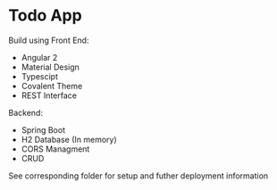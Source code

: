 # Todo App
Build using 
Front End:
 * Angular 2
 * Material Design
 * Typescipt
 * Covalent Theme
 * REST Interface 

Backend:
 * Spring Boot
 * H2 Database (In memory)
 * CORS Managment 
 * CRUD

See corresponding folder for setup and futher deployment information